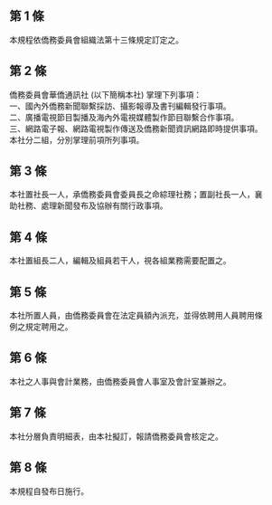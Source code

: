 第 1 條
-------
本規程依僑務委員會組織法第十三條規定訂定之。

第 2 條
-------
僑務委員會華僑通訊社 (以下簡稱本社) 掌理下列事項：                
一、國內外僑務新聞聯繫採訪、攝影報導及書刊編輯發行事項。          
二、廣播電視節目製播及海內外電視媒體製作節目聯繫合作事項。        
三、網路電子報、網路電視製作傳送及僑務新聞資訊網路即時提供事項。  
本社分二組，分別掌理前項所列事項。

第 3 條
-------
本社置社長一人，承僑務委員會委員長之命綜理社務；置副社長一人，襄  
助社務、處理新聞發布及協辦有關行政事項。

第 4 條
-------
本社置組長二人，編輯及組員若干人，視各組業務需要配置之。

第 5 條
-------
本社所置人員，由僑務委員會在法定員額內派充，並得依聘用人員聘用條  
例之規定聘用之。

第 6 條
-------
本社之人事與會計業務，由僑務委員會人事室及會計室兼辦之。

第 7 條
-------
本社分層負責明細表，由本社擬訂，報請僑務委員會核定之。

第 8 條
-------
本規程自發布日施行。

